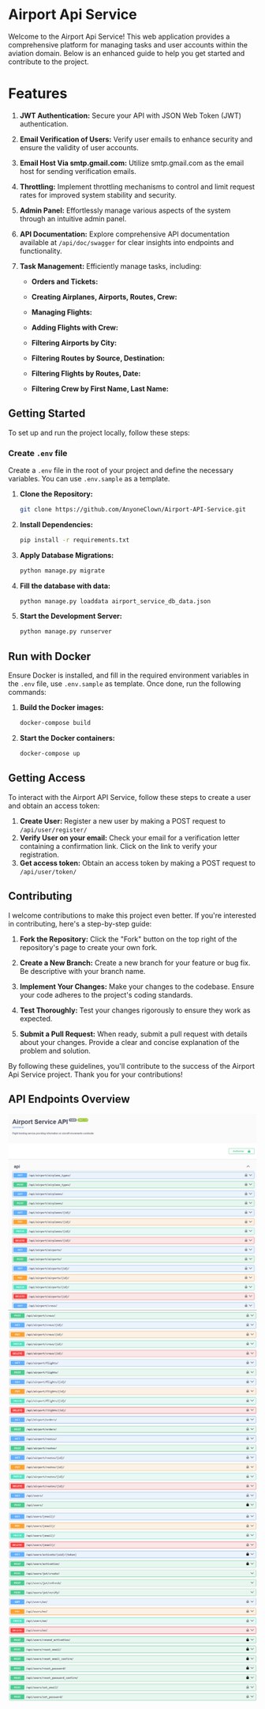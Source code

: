 # Airport Api Service

Welcome to the Airport Api Service! This web application provides a comprehensive platform for managing tasks and user accounts within the aviation domain. Below is an enhanced guide to help you get started and contribute to the project.

# Features

1. **JWT Authentication:**
   Secure your API with JSON Web Token (JWT) authentication.

2. **Email Verification of Users:**
   Verify user emails to enhance security and ensure the validity of user accounts.

3. **Email Host Via smtp.gmail.com:**
   Utilize smtp.gmail.com as the email host for sending verification emails.

4. **Throttling:**
   Implement throttling mechanisms to control and limit request rates for improved system stability and security.

5. **Admin Panel:**
   Effortlessly manage various aspects of the system through an intuitive admin panel.

6. **API Documentation:**
   Explore comprehensive API documentation available at `/api/doc/swagger` for clear insights into endpoints and functionality.

7. **Task Management:**
   Efficiently manage tasks, including:

    - **Orders and Tickets:**

    - **Creating Airplanes, Airports, Routes, Crew:**

    - **Managing Flights:**

    - **Adding Flights with Crew:**

    - **Filtering Airports by City:**

    - **Filtering Routes by Source, Destination:**

    - **Filtering Flights by Routes, Date:**

    - **Filtering Crew by First Name, Last Name:**


## Getting Started

To set up and run the project locally, follow these steps:

### Create `.env` file

Create a `.env` file in the root of your project and define the necessary variables. You can use `.env.sample` as a template.


1. **Clone the Repository:**
    ```bash
    git clone https://github.com/AnyoneClown/Airport-API-Service.git
    ```

2. **Install Dependencies:**
    ```bash
    pip install -r requirements.txt
    ```

3. **Apply Database Migrations:**
    ```bash
    python manage.py migrate
    ```

4. **Fill the database with data:**
    ```bash
    python manage.py loaddata airport_service_db_data.json
    ```

5. **Start the Development Server:**
    ```bash
    python manage.py runserver
    ```
## Run with Docker

Ensure Docker is installed, and fill in the required environment variables in the `.env` file, use `.env.sample` as template. Once done, run the following commands:

1. **Build the Docker images:**
    ```bash
    docker-compose build
    ```

2. **Start the Docker containers:**
    ```bash
    docker-compose up
    ```

## Getting Access

To interact with the Airport API Service, follow these steps to create a user and obtain an access token:

1. **Create User:**
   Register a new user by making a POST request to `/api/user/register/`
2. **Verify User on your email:**
   Check your email for a verification letter containing a confirmation link. Click on the link to verify your registration.
3. **Get access token:**
   Obtain an access token by making a POST request to `/api/user/token/`


## Contributing

I welcome contributions to make this project even better. If you're interested in contributing, here's a step-by-step guide:

1. **Fork the Repository:**
   Click the "Fork" button on the top right of the repository's page to create your own fork.

2. **Create a New Branch:**
   Create a new branch for your feature or bug fix. Be descriptive with your branch name.

3. **Implement Your Changes:**
   Make your changes to the codebase. Ensure your code adheres to the project's coding standards.

4. **Test Thoroughly:**
   Test your changes rigorously to ensure they work as expected.

5. **Submit a Pull Request:**
   When ready, submit a pull request with details about your changes. Provide a clear and concise explanation of the problem and solution.

By following these guidelines, you'll contribute to the success of the Airport Api Service project. Thank you for your contributions!

## API Endpoints Overview
![Swagger1](images/Swagger1.png)
![Swagger2](images/Swagger2.png)
![Swagger3](images/Swagger3.png)